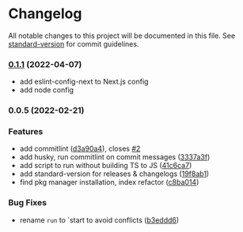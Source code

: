 # Changelog

All notable changes to this project will be documented in this file. See [standard-version](https://github.com/conventional-changelog/standard-version) for commit guidelines.

### [0.1.1](https://github.com/monogramdesign/eslint-config/compare/v0.1.0...v0.1.1) (2022-04-07)

- add eslint-config-next to Next.js config
- add node config

### 0.0.5 (2022-02-21)

### Features

- add commitlint ([d3a90a4](https://github.com/monogramdesign/eslint-config/commit/d3a90a44a8c51b4850302c3b1901a57333d65e22)), closes [#2](https://github.com/monogramdesign/eslint-config/issues/2)
- add husky, run commitlint on commit messages ([3337a3f](https://github.com/monogramdesign/eslint-config/commit/3337a3f0ab650bb3155b7739cfcf72f2c209ebd4))
- add script to run without building TS to JS ([41c6ca7](https://github.com/monogramdesign/eslint-config/commit/41c6ca78ef15f3f95d95faa07627154befb19706))
- add standard-version for releases & changelogs ([19f8ab1](https://github.com/monogramdesign/eslint-config/commit/19f8ab1f4012ab248790248db4d1c2165903ff35))
- find pkg manager installation, index refactor ([c8ba014](https://github.com/monogramdesign/eslint-config/commit/c8ba014d5fdd468a61c0ce132457957172dc1a4e))

### Bug Fixes

- rename `run` to `start to avoid conflicts ([b3eddd6](https://github.com/monogramdesign/eslint-config/commit/b3eddd672eaa81780c39fcc2bf7ccd50f0d6d1e7))
